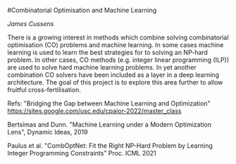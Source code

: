 
#Combinatorial Optimisation and Machine Learning

_James Cussens_

There is a growing interest in methods which combine solving
combinatorial optimisation (CO) problems and machine learning. In some
cases machine learning is used to learn the best strategies for
to solving an NP-hard problem. In other cases, CO methods (e.g. integer
linear programming (ILP)) are used to solve hard machine learning
problems. In yet another combination CO solvers have been included as
a layer in a deep learning architecture. The goal of this project is
to explore this area further to allow fruitful cross-fertilisation.

Refs:
"Bridging the Gap between Machine Learning and Optimization"
https://sites.google.com/usc.edu/cpaior-2022/master_class

Bertsimas and Dunn. "Machine Learning under a Modern Optimization
Lens", Dynamic Ideas, 2019

Paulus et al. "CombOptNet: Fit the Right NP-Hard Problem by
Learning Integer Programming Constraints" Proc. ICML 2021